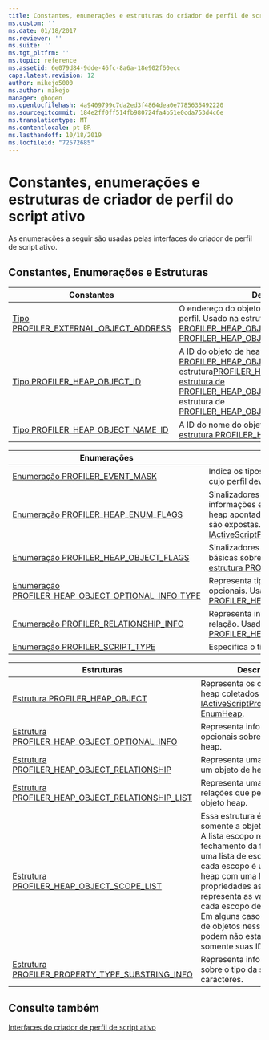 ```yaml
---
title: Constantes, enumerações e estruturas do criador de perfil de script ativo | Microsoft Docs
ms.custom: ''
ms.date: 01/18/2017
ms.reviewer: ''
ms.suite: ''
ms.tgt_pltfrm: ''
ms.topic: reference
ms.assetid: 6e079d84-9dde-46fc-8a6a-18e902f60ecc
caps.latest.revision: 12
author: mikejo5000
ms.author: mikejo
manager: ghogen
ms.openlocfilehash: 4a9409799c7da2ed3f4864dea0e7785635492220
ms.sourcegitcommit: 184e2ff0ff514fb980724fa4b51e0cda753d4c6e
ms.translationtype: MT
ms.contentlocale: pt-BR
ms.lasthandoff: 10/18/2019
ms.locfileid: "72572685"
---
```

# <a name="active-script-profiler-constants-enumerations-and-structures"></a>Constantes, enumerações e estruturas de criador de perfil do script ativo
As enumerações a seguir são usadas pelas interfaces do criador de perfil de script ativo.  
  
## <a name="constants-enumerations-and-structures"></a>Constantes, Enumerações e Estruturas  
  
|Constantes|Descrição|  
|---------------|-----------------|  
|[Tipo PROFILER_EXTERNAL_OBJECT_ADDRESS](../../winscript/reference/profiler-external-object-address-type.md)|O endereço do objeto externo do criador de perfil. Usado na estrutura [PROFILER_HEAP_OBJECT](../../winscript/reference/profiler-heap-object-structure.md) e na [estrutura PROFILER_HEAP_OBJECT_RELATIONSHIP](../../winscript/reference/profiler-heap-object-relationship-structure.md).|  
|[Tipo PROFILER_HEAP_OBJECT_ID](../../winscript/reference/profiler-heap-object-id-type.md)|A ID do objeto de heap. Usado em estrutura de [PROFILER_HEAP_OBJECT](../../winscript/reference/profiler-heap-object-structure.md)de estrutura[PROFILER_HEAP_OBJECT_SCOPE_LIST](../../winscript/reference/profiler-heap-object-scope-list-structure.md), [estrutura de PROFILER_HEAP_OBJECT_OPTIONAL_INFO](../../winscript/reference/profiler-heap-object-optional-info-structure.md)e estrutura de [PROFILER_HEAP_OBJECT_RELATIONSHIP](../../winscript/reference/profiler-heap-object-relationship-structure.md).|  
|[Tipo PROFILER_HEAP_OBJECT_NAME_ID](../../winscript/reference/profiler-heap-object-name-id-type.md)|A ID do nome do objeto de heap. Usado na [estrutura PROFILER_HEAP_OBJECT](../../winscript/reference/profiler-heap-object-structure.md).|  
  
|Enumerações|Descrição|  
|------------------|-----------------|  
|[Enumeração PROFILER_EVENT_MASK](../../winscript/reference/profiler-event-mask-enumeration.md)|Indica os tipos de eventos que devem ser cujo perfil deve ser criado.|  
|[Enumeração PROFILER_HEAP_ENUM_FLAGS](../../winscript/reference/profiler-heap-enum-flags-enumeration.md)|Sinalizadores que representam se informações extras sobre um objeto de heap apontado em uma relação de objeto são expostas. Usado no [método IActiveScriptProfilerControl5:: EnumHeap2](../../winscript/reference/iactivescriptprofilercontrol5-enumheap2-method.md).|  
|[Enumeração PROFILER_HEAP_OBJECT_FLAGS](../../winscript/reference/profiler-heap-object-flags-enumeration.md)|Sinalizadores que representam informações básicas sobre o objeto de heap. Usado na [estrutura PROFILER_HEAP_OBJECT](../../winscript/reference/profiler-heap-object-structure.md).|  
|[Enumeração PROFILER_HEAP_OBJECT_OPTIONAL_INFO_TYPE](../../winscript/reference/profiler-heap-object-optional-info-type-enumeration.md)|Representa tipos diferentes de informações opcionais. Usado na [estrutura PROFILER_HEAP_OBJECT_OPTIONAL_INFO](../../winscript/reference/profiler-heap-object-optional-info-structure.md).|  
|[Enumeração PROFILER_RELATIONSHIP_INFO](../../winscript/reference/profiler-relationship-info-enumeration.md)|Representa informações sobre o objeto na relação. Usado na [estrutura PROFILER_HEAP_OBJECT_RELATIONSHIP](../../winscript/reference/profiler-heap-object-relationship-structure.md).|  
|[Enumeração PROFILER_SCRIPT_TYPE](../../winscript/reference/profiler-script-type-enumeration.md)|Especifica o tipo de script.|  
  
|Estruturas|Descrição|  
|----------------|-----------------|  
|[Estrutura PROFILER_HEAP_OBJECT](../../winscript/reference/profiler-heap-object-structure.md)|Representa os objetos de heap coletados pelo [método IActiveScriptProfilerControl3:: EnumHeap](../../winscript/reference/iactivescriptprofilercontrol3-enumheap-method.md).|  
|[Estrutura PROFILER_HEAP_OBJECT_OPTIONAL_INFO](../../winscript/reference/profiler-heap-object-optional-info-structure.md)|Representa informações opcionais sobre objetos de heap.|  
|[Estrutura PROFILER_HEAP_OBJECT_RELATIONSHIP](../../winscript/reference/profiler-heap-object-relationship-structure.md)|Representa uma relação de um objeto de heap.|  
|[Estrutura PROFILER_HEAP_OBJECT_RELATIONSHIP_LIST](../../winscript/reference/profiler-heap-object-relationship-list-structure.md)|Representa uma lista de relações que pertencem a um objeto heap.|  
|[Estrutura PROFILER_HEAP_OBJECT_SCOPE_LIST](../../winscript/reference/profiler-heap-object-scope-list-structure.md)|Essa estrutura é associada somente a objetos de função. A lista escopo representa o fechamento da função como uma lista de escopos onde cada escopo é um objeto de heap com uma lista de propriedades associada que representa as variáveis em cada escopo determinado. Em alguns casos, os nomes de objetos nesse escopo podem não estar disponíveis, somente suas IDs.|  
|[Estrutura PROFILER_PROPERTY_TYPE_SUBSTRING_INFO](../../winscript/reference/profiler-property-type-substring-info-structure.md)|Representa informações sobre o tipo da subcadeia de caracteres.|  
  
## <a name="see-also"></a>Consulte também  
 [Interfaces do criador de perfil de script ativo](../../winscript/reference/active-script-profiler-interfaces.md)